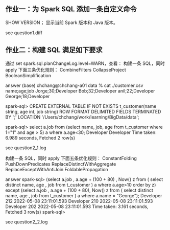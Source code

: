 
## 作业一：为 Spark SQL 添加一条自定义命令
SHOW VERSION；
显示当前 Spark 版本和 Java 版本。

see question1.diff

## 作业二：构建 SQL 满足如下要求
通过 set spark.sql.planChangeLog.level=WARN，查看：
构建一条 SQL，同时 apply 下面三条优化规则：
CombineFilters
CollapseProject
BooleanSimplification

answer
(base) chchang@chchang-a01 data % cat ./customer.csv
name;age;job
Jorge;30;Developer
Bob;32;Developer
anil;22;Developer
George;18;Developer


spark-sql> CREATE EXTERNAL TABLE IF NOT EXISTS t_customer(name string, age int, job string) ROW FORMAT DELIMITED FIELDS TERMINATED BY ';' LOCATION '/Users/chchang/work/learning/BigData/data';

spark-sql> select a.job from (select name, job, age from t_customer where 1="1" and age > 5) a where a.age<30;
Developer
Developer
Time taken: 6.989 seconds, Fetched 2 row(s)

see question2_1.log

构建一条 SQL，同时 apply 下面五条优化规则：
ConstantFolding
PushDownPredicates
ReplaceDistinctWithAggregate
ReplaceExceptWithAntiJoin
FoldablePropagation

answer
spark-sql> (select a.job , a.age + (100 + 80) , Now() z from ( select distinct name, age , job from t_customer ) a where a.age>10 order by z)  except (select a.job , a.age + (100 + 80), Now() z from ( select distinct name, age , job from t_customer ) a where a.name = "George");
Developer	212	2022-05-08 23:11:01.593
Developer	210	2022-05-08 23:11:01.593
Developer	202	2022-05-08 23:11:01.593
Time taken: 3.161 seconds, Fetched 3 row(s)
spark-sql>

see question2_2.log

